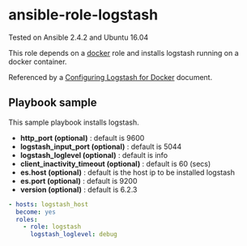 # ansible-role-logstash

Tested on Ansible 2.4.2 and Ubuntu 16.04

This role depends on a
[docker](https://github.com/blurblah/ansible-role-docker) role and installs logstash running on a docker container.

Referenced by a
[Configuring Logstash for Docker](https://www.elastic.co/guide/en/logstash/6.2/docker-config.html) document.

## Playbook sample
This sample playbook installs logstash.

* **http_port (optional)** : default is 9600
* **logstash_input_port (optional)** : default is 5044
* **logstash_loglevel (optional)** : default is info
* **client_inactivity_timeout (optional)** : default is 60 (secs)
* **es.host (optional)** : default is the host ip to be installed logstash
* **es.port (optional)** : default is 9200
* **version (optional)** : default is 6.2.3

```yaml
- hosts: logstash_host
  become: yes
  roles:
    - role: logstash
      logstash_loglevel: debug
```
